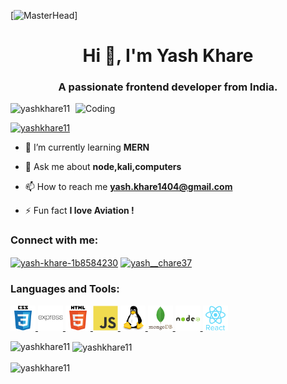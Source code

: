 [![MasterHead](https://storage.googleapis.com/gweb-uniblog-publish-prod/original_images/HIGHRES_CTA_ANIMATED_TRANSPARENT_900x440.gif)]
<h1 align="center">Hi 👋, I'm Yash Khare</h1>
<h3 align="center">A passionate frontend developer from India.</h3>

<img align="right" alt="Coding" width="400" src="https://tenor.com/view/programmer-gif-19019116">

<p align="left"> <img src="https://komarev.com/ghpvc/?username=yashkhare11&label=Profile%20views&color=0e75b6&style=flat" alt="yashkhare11" /> </p>

<p align="left"> <a href="https://github.com/ryo-ma/github-profile-trophy"><img src="https://github-profile-trophy.vercel.app/?username=yashkhare11" alt="yashkhare11" /></a> </p>

- 🌱 I’m currently learning **MERN**

- 💬 Ask me about **node,kali,computers**

- 📫 How to reach me **yash.khare1404@gmail.com**

- ⚡ Fun fact **I love Aviation !**

<h3 align="left">Connect with me:</h3>
<p align="left">
<a href="https://linkedin.com/in/yash-khare-1b8584230" target="blank"><img align="center" src="https://raw.githubusercontent.com/rahuldkjain/github-profile-readme-generator/master/src/images/icons/Social/linked-in-alt.svg" alt="yash-khare-1b8584230" height="30" width="40" /></a>
<a href="https://instagram.com/yash__chare37" target="blank"><img align="center" src="https://raw.githubusercontent.com/rahuldkjain/github-profile-readme-generator/master/src/images/icons/Social/instagram.svg" alt="yash__chare37" height="30" width="40" /></a>
</p>

<h3 align="left">Languages and Tools:</h3>
<p align="left"> <a href="https://www.w3schools.com/css/" target="_blank" rel="noreferrer"> <img src="https://raw.githubusercontent.com/devicons/devicon/master/icons/css3/css3-original-wordmark.svg" alt="css3" width="40" height="40"/> </a> <a href="https://expressjs.com" target="_blank" rel="noreferrer"> <img src="https://raw.githubusercontent.com/devicons/devicon/master/icons/express/express-original-wordmark.svg" alt="express" width="40" height="40"/> </a> <a href="https://www.w3.org/html/" target="_blank" rel="noreferrer"> <img src="https://raw.githubusercontent.com/devicons/devicon/master/icons/html5/html5-original-wordmark.svg" alt="html5" width="40" height="40"/> </a> <a href="https://developer.mozilla.org/en-US/docs/Web/JavaScript" target="_blank" rel="noreferrer"> <img src="https://raw.githubusercontent.com/devicons/devicon/master/icons/javascript/javascript-original.svg" alt="javascript" width="40" height="40"/> </a> <a href="https://www.linux.org/" target="_blank" rel="noreferrer"> <img src="https://raw.githubusercontent.com/devicons/devicon/master/icons/linux/linux-original.svg" alt="linux" width="40" height="40"/> </a> <a href="https://www.mongodb.com/" target="_blank" rel="noreferrer"> <img src="https://raw.githubusercontent.com/devicons/devicon/master/icons/mongodb/mongodb-original-wordmark.svg" alt="mongodb" width="40" height="40"/> </a> <a href="https://nodejs.org" target="_blank" rel="noreferrer"> <img src="https://raw.githubusercontent.com/devicons/devicon/master/icons/nodejs/nodejs-original-wordmark.svg" alt="nodejs" width="40" height="40"/> </a> <a href="https://reactjs.org/" target="_blank" rel="noreferrer"> <img src="https://raw.githubusercontent.com/devicons/devicon/master/icons/react/react-original-wordmark.svg" alt="react" width="40" height="40"/> </a> </p>

<p><img align="left" src="https://github-readme-stats.vercel.app/api/top-langs?username=yashkhare11&show_icons=true&locale=en&layout=compact" alt="yashkhare11" /></p>

<p>&nbsp;<img align="center" src="https://github-readme-stats.vercel.app/api?username=yashkhare11&show_icons=true&locale=en" alt="yashkhare11" /></p>

<p><img align="center" src="https://github-readme-streak-stats.herokuapp.com/?user=yashkhare11&" alt="yashkhare11" /></p>
